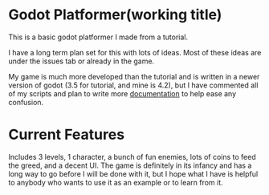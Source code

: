 # Godot Platformer(working title)

This is a basic godot platformer I made from a tutorial.

I have a long term plan set for this with lots of ideas. Most of these ideas are under the issues tab or already in the game.

My game is much more developed than the tutorial and is written in a newer version of godot (3.5 for tutorial, and mine is 4.2), but I have commented all of my scripts and plan to write more [documentation](https://github.com/kirby-b/Godot-Platformer/tree/master/docs) to help ease any confusion.

# Current Features

Includes 3 levels, 1 character, a bunch of fun enemies, lots of coins to feed the greed, and a decent UI. The game is definitely in its infancy and has a long way to go before I will be done with it, but I hope what I have is helpful to anybody who wants to use it as an example or to learn from it.
